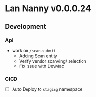 # Lan Nanny v0.0.0.24

## Development
### Api
 - work on `/scan-submit`
   - Adding Scan entity
   - Verify vendor scanving/ selection
   - Fix issue with DevMac
### CICD
 - [ ] Auto Deploy to `staging` namespace
